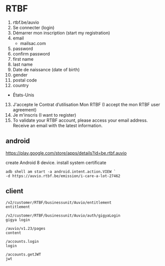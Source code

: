 # RTBF

1. rtbf.be/auvio
2. Se connecter (login)
3. Démarrer mon inscription (start my registration)
4. email
   - mailsac.com
5. password
6. confirm password
7. first name
8. last name
9. Date de naissance (date of birth)
10. gender
11. postal code
12. country
   - États-Unis
13. J'accepte le Contrat d’utilisation Mon RTBF (I accept the mon RTBF user
   agreement)
14. Je m'inscris (I want to register)
15. To validate your RTBF account, please access your email address. Receive an
   email with the latest information.

## android

https://play.google.com/store/apps/details?id=be.rtbf.auvio

create Android 8 device. install system certificate

~~~
adb shell am start -a android.intent.action.VIEW `
-d https://auvio.rtbf.be/emission/i-care-a-lot-27462
~~~

## client

~~~
/v2/customer/RTBF/businessunit/Auvio/entitlement
entitlement

/v2/customer/RTBF/businessunit/Auvio/auth/gigyaLogin
gigya login

/auvio/v1.23/pages
content

/accounts.login
login

/accounts.getJWT
jwt
~~~
